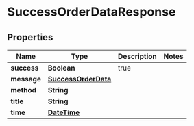 
# SuccessOrderDataResponse

## Properties
Name | Type | Description | Notes
------------ | ------------- | ------------- | -------------
**success** | **Boolean** | true | 
**message** | [**SuccessOrderData**](SuccessOrderData.md) |  | 
**method** | **String** |  | 
**title** | **String** |  | 
**time** | [**DateTime**](DateTime.md) |  | 



